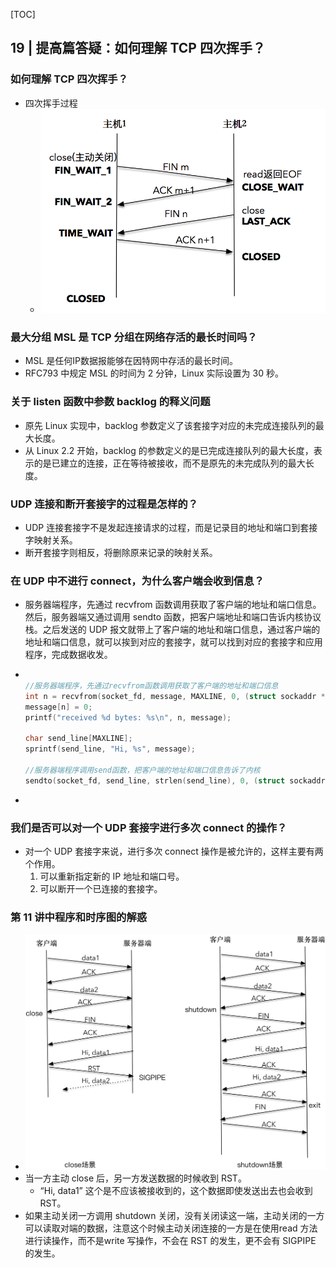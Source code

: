 [TOC]

## 19 | 提高篇答疑：如何理解 TCP 四次挥手？

### 如何理解 TCP 四次挥手？

-   四次挥手过程
    -   ![img](imgs/b8911347d23251b6b0ca07c6ec03a1ea.png)

### 最大分组 MSL 是 TCP 分组在网络存活的最长时间吗？

-   MSL 是任何IP数据报能够在因特网中存活的最长时间。
-   RFC793 中规定 MSL 的时间为 2 分钟，Linux 实际设置为 30 秒。

### 关于 listen 函数中参数 backlog 的释义问题

-   原先 Linux 实现中，backlog 参数定义了该套接字对应的未完成连接队列的最大长度。
-   从 Linux 2.2 开始，backlog 的参数定义的是已完成连接队列的最大长度，表示的是已建立的连接，正在等待被接收，而不是原先的未完成队列的最大长度。

### UDP 连接和断开套接字的过程是怎样的？

-   UDP 连接套接字不是发起连接请求的过程，而是记录目的地址和端口到套接字映射关系。
-   断开套接字则相反，将删除原来记录的映射关系。

### 在 UDP 中不进行 connect，为什么客户端会收到信息？

-   服务器端程序，先通过 recvfrom 函数调用获取了客户端的地址和端口信息。然后，服务器端又通过调用 sendto 函数，把客户端地址和端口告诉内核协议栈。之后发送的 UDP 报文就带上了客户端的地址和端口信息，通过客户端的地址和端口信息，就可以挨到对应的套接字，就可以找到对应的套接字和应用程序，完成数据收发。

-   ```C
    
    //服务器端程序，先通过recvfrom函数调用获取了客户端的地址和端口信息
    int n = recvfrom(socket_fd, message, MAXLINE, 0, (struct sockaddr *) &client_addr, &client_len);
    message[n] = 0;
    printf("received %d bytes: %s\n", n, message);
    
    char send_line[MAXLINE];
    sprintf(send_line, "Hi, %s", message);
    
    //服务器端程序调用send函数，把客户端的地址和端口信息告诉了内核
    sendto(socket_fd, send_line, strlen(send_line), 0, (struct sockaddr *) &client_addr, client_len);
    ```

-   

### 我们是否可以对一个 UDP 套接字进行多次 connect 的操作？

-   对一个 UDP 套接字来说，进行多次 connect 操作是被允许的，这样主要有两个作用。
    1.  可以重新指定新的 IP 地址和端口号。
    2.  可以断开一个已连接的套接字。

### 第 11 讲中程序和时序图的解惑

-   ![img](imgs/f283b804c7e33e25a900fedc8c36f09a-1586360013984.png)
-   当一方主动 close 后，另一方发送数据的时候收到 RST。
    -   “Hi, data1” 这个是不应该被接收到的，这个数据即使发送出去也会收到 RST。
-   如果主动关闭一方调用 shutdown 关闭，没有关闭读这一端，主动关闭的一方可以读取对端的数据，注意这个时候主动关闭连接的一方是在使用read 方法进行读操作，而不是write 写操作，不会在 RST 的发生，更不会有 SIGPIPE 的发生。